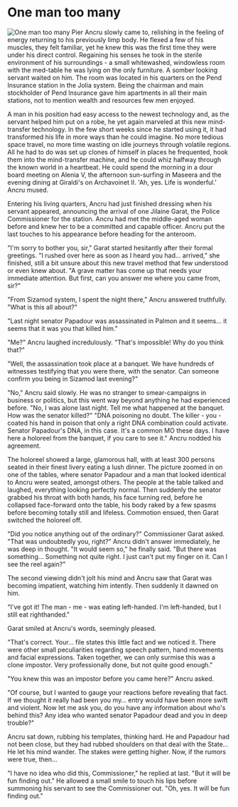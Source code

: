 # One man too many

![One man too many](images/dnap.jpg)
Pier Ancru slowly came to, relishing in the feeling of energy returning to his previously limp body. He flexed a few of his muscles, they felt familiar, yet he knew this was the first time they were under his direct control. Regaining his senses he took in the sterile environment of his surroundings - a small whitewashed, windowless room with the med-table he was lying on the only furniture. A somber looking servant waited on him. The room was located in his quarters on the Pend Insurance station in the Jolia system. Being the chairman and main stockholder of Pend Insurance gave him apartments in all their main stations, not to mention wealth and resources few men enjoyed.


<p>A man in his position had easy access to the newest technology and, as the servant helped him put on a robe, he yet again marveled at this new mind-transfer technology. In the few short weeks since he started using it, it had transformed his life in more ways than he could imagine. No more tedious space travel, no more time wasting on idle journeys through volatile regions. All he had to do was set up clones of himself in places he frequented, hook them into the mind-transfer machine, and he could whiz halfway through the known world in a heartbeat. He could spend the morning in a dour board meeting on Alenia V, the afternoon sun-surfing in Maseera and the evening dining at Giraldi's on Archavoinet II. 'Ah, yes. Life is wonderful.' Ancru mused.
</p>
<p>Entering his living quarters, Ancru had just finished dressing when his servant appeared, announcing the arrival of one Jilaine Garat, the Police Commissioner for the station. Ancru had met the middle-aged woman before and knew her to be a committed and capable officer. Ancru put the last touches to his appearance before heading for the anteroom.
</p>
<p> "I'm sorry to bother you, sir," Garat started hesitantly after their formal greetings. "I rushed over here as soon as I heard you had… arrived," she finished, still a bit unsure about this new travel method that few understood or even knew about. "A grave matter has come up that needs your immediate attention. But first, can you answer me where you came from, sir?"
</p>
<p> "From Sizamod system, I spent the night there," Ancru answered truthfully. "What is this all about?"
</p>
<p> "Last night senator Papadour was assassinated in Palmon and it seems… it seems that it was you that killed him."
</p>
<p> "Me?" Ancru laughed incredulously. "That's impossible! Why do you think that?"
</p>
<p> "Well, the assassination took place at a banquet. We have hundreds of witnesses testifying that you were there, with the senator. Can someone confirm you being in Sizamod last evening?"
</p>
<p> "No," Ancru said slowly. He was no stranger to smear-campaigns in business or politics, but this went way beyond anything he had experienced before. "No, I was alone last night. Tell me what happened at the banquet. How was the senator killed?" "DNA poisoning no doubt. The killer - you - coated his hand in poison that only a right DNA combination could activate. Senator Papadour's DNA, in this case. It's a common MO these days. I have here a holoreel from the banquet, if you care to see it." Ancru nodded his agreement.
</p>
<p>The holoreel showed a large, glamorous hall, with at least 300 persons seated in their finest livery eating a lush dinner. The picture zoomed in on one of the tables, where senator Papadour and a man that looked identical to Ancru were seated, amongst others. The people at the table talked and laughed, everything looking perfectly normal. Then suddenly the senator grabbed his throat with both hands, his face turning red, before he collapsed face-forward onto the table, his body raked by a few spasms before becoming totally still and lifeless. Commotion ensued, then Garat switched the holoreel off.
</p>
<p> "Did you notice anything out of the ordinary?" Commissioner Garat asked. "That was undoubtedly you, right?" Ancru didn't answer immediately, he was deep in thought. "It would seem so," he finally said. "But there was something… Something not quite right. I just can't put my finger on it. Can I see the reel again?"
</p>
<p>The second viewing didn't jolt his mind and Ancru saw that Garat was becoming impatient, watching him intently. Then suddenly it dawned on him.
</p>
<p> "I've got it! The man - me - was eating left-handed. I'm left-handed, but I still eat righthanded."
</p>
<p>Garat smiled at Ancru's words, seemingly pleased.
</p>
<p> "That's correct. Your… file states this little fact and we noticed it. There were other small peculiarities regarding speech pattern, hand movements and facial expressions. Taken together, we can only surmise this was a clone impostor. Very professionally done, but not quite good enough."
</p>
<p> "You knew this was an impostor before you came here?" Ancru asked.
</p>
<p> "Of course, but I wanted to gauge your reactions before revealing that fact. If we thought it really had been you my… entry would have been more swift and violent. Now let me ask you, do you have any information about who's behind this? Any idea who wanted senator Papadour dead and you in deep trouble?"
</p>
<p>Ancru sat down, rubbing his templates, thinking hard. He and Papadour had not been close, but they had rubbed shoulders on that deal with the State… He let his mind wander. The stakes were getting higher. Now, if the rumors were true, then…
</p>
"I have no idea who did this, Commissioner," he replied at last. "But it will be fun finding out." He allowed a small smile to touch his lips before summoning his servant to see the Commissioner out. "Oh, yes. It will be fun finding out."


                            
                        
